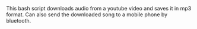 This bash script downloads audio from a youtube video and saves
it in mp3 format.
Can also send the downloaded song to a mobile phone
by bluetooth.
